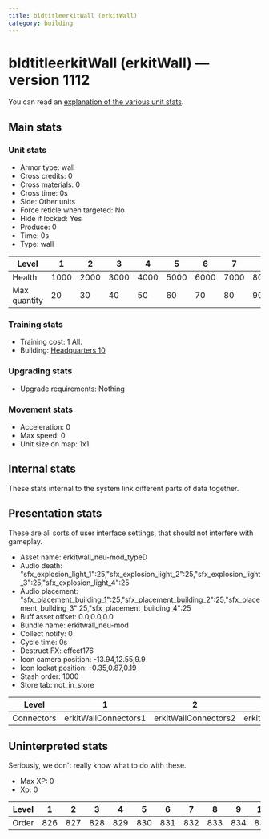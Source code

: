 ```yaml
---
title: bldtitleerkitWall (erkitWall)
category: building
---
```


# bldtitleerkitWall (erkitWall) — version 1112

You can read an [explanation  of the various unit stats](unitexplained.md).

## Main stats

### Unit stats

  * Armor type: wall
  * Cross credits: 0
  * Cross materials: 0
  * Cross time: 0s
  * Side: Other units
  * Force reticle when targeted: No
  * Hide if locked: Yes
  * Produce: 0
  * Time: 0s
  * Type: wall

|Level       |1   |2   |3   |4   |5   |6   |7   |8   |9   |10   |
|------------|----|----|----|----|----|----|----|----|----|-----|
|Health      |1000|2000|3000|4000|5000|6000|7000|8000|9000|10000|
|Max quantity|20  |30  |40  |50  |60  |70  |80  |90  |100 |120  |


### Training stats

  * Training cost: 1 All.
  * Building: [Headquarters 10](smugglerHQ.html)

### Upgrading stats

  * Upgrade requirements: Nothing

### Movement stats

  * Acceleration: 0
  * Max speed: 0
  * Unit size on map: 1x1

## Internal stats

These stats internal to the system link different parts of data together.


## Presentation stats

These are all sorts of user interface settings, that should not interfere with gameplay.

  * Asset name: erkitwall_neu-mod_typeD
  * Audio death: "sfx_explosion_light_1":25,"sfx_explosion_light_2":25,"sfx_explosion_light_3":25,"sfx_explosion_light_4":25
  * Audio placement: "sfx_placement_building_1":25,"sfx_placement_building_2":25,"sfx_placement_building_3":25,"sfx_placement_building_4":25
  * Buff asset offset: 0.0,0.0,0.0
  * Bundle name: erkitwall_neu-mod
  * Collect notify: 0
  * Cycle time: 0s
  * Destruct FX: effect176
  * Icon camera position: -13.94,12.55,9.9
  * Icon lookat position: -0.35,0.87,0.19
  * Stash order: 1000
  * Store tab: not_in_store

|Level     |1                   |2                   |3                   |4                   |5                   |6                   |7                   |8                   |9                   |10                   |
|----------|--------------------|--------------------|--------------------|--------------------|--------------------|--------------------|--------------------|--------------------|--------------------|---------------------|
|Connectors|erkitWallConnectors1|erkitWallConnectors2|erkitWallConnectors3|erkitWallConnectors4|erkitWallConnectors5|erkitWallConnectors6|erkitWallConnectors7|erkitWallConnectors8|erkitWallConnectors9|erkitWallConnectors10|


## Uninterpreted stats

Seriously, we don't really know what to do with these.

  * Max XP: 0
  * Xp: 0

|Level|1  |2  |3  |4  |5  |6  |7  |8  |9  |10 |
|-----|---|---|---|---|---|---|---|---|---|---|
|Order|826|827|828|829|830|831|832|833|834|835|


